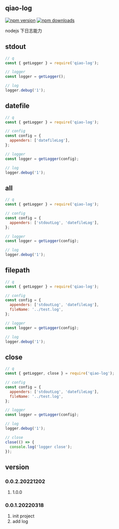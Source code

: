 ## qiao-log

[![npm version](https://img.shields.io/npm/v/qiao-log.svg?style=flat-square)](https://www.npmjs.org/package/qiao-log)
[![npm downloads](https://img.shields.io/npm/dm/qiao-log.svg?style=flat-square)](https://npm-stat.com/charts.html?package=qiao-log)

nodejs 下日志能力

## stdout

```javascript
// q
const { getLogger } = require('qiao-log');

// logger
const logger = getLogger();

// log
logger.debug('1');
```

## datefile

```javascript
// q
const { getLogger } = require('qiao-log');

// config
const config = {
  appenders: ['datefileLog'],
};

// logger
const logger = getLogger(config);

// log
logger.debug('1');
```

## all

```javascript
// q
const { getLogger } = require('qiao-log');

// config
const config = {
  appenders: ['stdoutLog', 'datefileLog'],
};

// logger
const logger = getLogger(config);

// log
logger.debug('1');
```

## filepath

```javascript
// q
const { getLogger } = require('qiao-log');

// config
const config = {
  appenders: ['stdoutLog', 'datefileLog'],
  fileName: '../test.log',
};

// logger
const logger = getLogger(config);

// log
logger.debug('1');
```

## close

```javascript
// q
const { getLogger, close } = require('qiao-log');

// config
const config = {
  appenders: ['stdoutLog', 'datefileLog'],
  fileName: '../test.log',
};

// logger
const logger = getLogger(config);

// log
logger.debug('1');

// close
close(() => {
  console.log('logger close');
});
```

## version

### 0.0.2.20221202

1. 1.0.0

### 0.0.1.20220318

1. init project
2. add log
